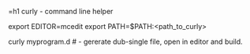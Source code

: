 =h1 curly - command line helper

export EDITOR=mcedit
export PATH=$PATH:<path_to_curly>

curly myprogram.d # - gererate dub-single file, open in editor and build.
